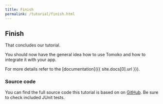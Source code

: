 ```yaml
---
title: Finish
permalink: /tutorial/finish.html
---
```

## Finish

That concludes our tutorial.

You should now have the general idea how to use Tomoko and how to integrate it with your app.

For more details refer to the [documentation]({{ site.docs[0].url }}).

### Source code

You can find the full source code this tutorial is based on on [GitHub](https://github.com/Qubite/tomoko-tutorial).
Be sure to check included JUnit tests.

